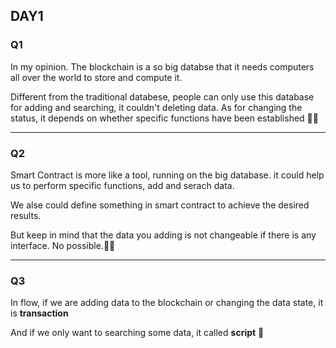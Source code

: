 ## DAY1

### Q1
In my opinion. The blockchain is a so big databse that it needs computers all over the world to store and compute it.

Different from the traditional databese, people can only use this database for adding and searching, it couldn't deleting data. As for changing the status, it depends on whether specific functions have been established 🐱‍🏍

---

### Q2
Smart Contract is more like a tool, running on the big database. it could help us to perform specific functions, add and serach data.

We alse could define something in smart contract to achieve the desired results.

But keep in mind that the data you adding is not changeable if there is any interface. No possible.🐱‍👓

---

### Q3
In flow, if we are adding data to the blockchain or changing the data state, it is **transaction**

And if we only want to searching some data, it called **script** 👣